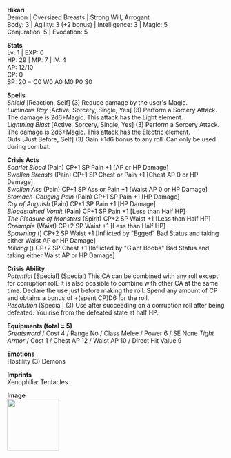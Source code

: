 
**Hikari** \
Demon | Oversized Breasts | Strong Will, Arrogant \
Body: 3 | Agility: 3 (+2 bonus) | Intelligence: 3 | Magic: 5 \
Conjuration: 5 | Evocation: 5

**Stats** \
Lv: 1 | EXP: 0 \
HP: 29 | MP: 7 | IV: 4 \
AP: 12/10 \
CP: 0 \
SP: 20 = C0 W0 A0 M0 P0 S0

**Spells** \
_Shield_ [Reaction, Self] (3) Reduce damage by the user's Magic. \
_Luminous Ray_ [Active, Sorcery, Single, Yes] (3) Perform a Sorcery Attack. The damage is 2d6+Magic. This attack has the Light element. \
_Lightning Blast_ [Active, Sorcery, Single, Yes] (3) Perform a Sorcery Attack. The damage is 2d6+Magic. This attack has the Electric element. \
Guts [Just Before, Self] (3) Gain +1d6 bonus to any roll. Can only be used during combat.

**Crisis Acts** \
_Scarlet Blood_ (Pain) CP+1 SP Pain +1 [AP or HP Damage] \
_Swollen Breasts_ (Pain) CP+1 SP Chest or Pain +1 [Chest AP 0 or HP Damage] \
_Swollen Ass_ (Pain) CP+1 SP Ass or Pain +1 [Waist AP 0 or HP Damage] \
_Stomach-Gouging Pain_ (Pain) CP+1 SP Pain +1 [HP Damage] \
_Cry of Anguish_ (Pain) CP+1 SP Pain +1 [HP Damage] \
_Bloodstained Vomit_ (Pain) CP+1 SP Pain +1 [Less than Half HP] \
_The Pleasure of Monsters_ (Spirit) CP+2 SP Waist +1 [Less than Half HP] \
_Creampie_ (Waist) CP+2 SP Waist +1 [Less than Half HP] \
_Spawning_ () CP+2 SP Waist +1 [Inflicted by "Egged" Bad Status and taking either Waist AP or HP Damage] \
_Milking_ () CP+2 SP Chest +1 [Inflicted by "Giant Boobs" Bad Status and taking either Waist AP or HP Damage] 

**Crisis Ability** \
_Potential_ [Special] (Special) This CA can be combined with any roll except for corruption roll. It is also possible to combine with other CA at the same time. Declare the use just before making the roll. Spend any amount of CP and obtains a bonus of +(spent CP)D6 for the roll. \
_Resolution_ [Special] (3) Use after succeeding on a corruption roll after being defeated. You rise from the defeated state at half HP.

**Equipments (total = 5)** \
_Greatsword_ / Cost 4 / Range No / Class Melee / Power 6 / SE None
_Tight Armor_ / Cost 1 / Chest AP 12 / Waist AP 10 / Direct Hit Value 9

**Emotions** \
Hostility (3) Demons

**Imprints** \
Xenophilia: Tentacles

**Image** \
<img src="https://i.imgur.com/xIsd6F3.jpg" width="120">
